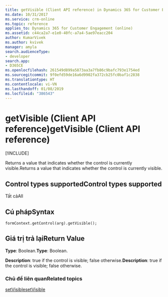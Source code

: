 ```yaml
---
title: getVisible (Client API reference) in Dynamics 365 for Customer Engagement| MicrosoftDocs
ms.date: 10/31/2017
ms.service: crm-online
ms.topic: reference
applies_to: Dynamics 365 for Customer Engagement (online)
ms.assetid: c44ca2a7-e1e0-40fc-a7a4-5ae97eacc204
author: KumarVivek
ms.author: kvivek
manager: amyla
search.audienceType:
- developer
search.app:
- D365CE
ms.openlocfilehash: 261549d899a5873aa3a7fb86c9bafc793e1754ed
ms.sourcegitcommit: 9f0efd59de16a6d9902fa372cb25fc0baf1c2838
ms.translationtype: HT
ms.contentlocale: vi-VN
ms.lasthandoff: 01/08/2019
ms.locfileid: "386543"
---
```

# <a name="getvisible-client-api-reference"></a><span data-ttu-id="eddb9-102">getVisible (Client API reference)</span><span class="sxs-lookup"><span data-stu-id="eddb9-102">getVisible (Client API reference)</span></span>

[!INCLUDE[](../../../../includes/cc_applies_to_update_9_0_0.md)]

<span data-ttu-id="eddb9-103">Returns a value that indicates whether the control is currently visible.</span><span class="sxs-lookup"><span data-stu-id="eddb9-103">Returns a value that indicates whether the control is currently visible.</span></span>

## <a name="control-types-supported"></a><span data-ttu-id="eddb9-104">Control types supported</span><span class="sxs-lookup"><span data-stu-id="eddb9-104">Control types supported</span></span>

<span data-ttu-id="eddb9-105">Tất cả</span><span class="sxs-lookup"><span data-stu-id="eddb9-105">All</span></span>

## <a name="syntax"></a><span data-ttu-id="eddb9-106">Cú pháp</span><span class="sxs-lookup"><span data-stu-id="eddb9-106">Syntax</span></span>

`formContext.getControl(arg).getVisible();`

## <a name="return-value"></a><span data-ttu-id="eddb9-107">Giá trị trả lại</span><span class="sxs-lookup"><span data-stu-id="eddb9-107">Return Value</span></span>

<span data-ttu-id="eddb9-108">**Type**: Boolean.</span><span class="sxs-lookup"><span data-stu-id="eddb9-108">**Type**: Boolean.</span></span>

<span data-ttu-id="eddb9-109">**Description**: true if the control is visible; false otherwise.</span><span class="sxs-lookup"><span data-stu-id="eddb9-109">**Description**: true if the control is visible; false otherwise.</span></span>

### <a name="related-topics"></a><span data-ttu-id="eddb9-110">Chủ đề liên quan</span><span class="sxs-lookup"><span data-stu-id="eddb9-110">Related topics</span></span>

[<span data-ttu-id="eddb9-111">setVisible</span><span class="sxs-lookup"><span data-stu-id="eddb9-111">setVisible</span></span>](setVisible.md)




